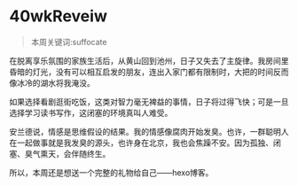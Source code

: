 # 40wkReveiw

> 本周关键词:suffocate

在脱离享乐氛围的家族生活后，从黄山回到池州，日子又失去了主旋律。我房间里昏暗的灯光，没有可以相互启发的朋友，连出入家门都有限制时，大把的时间反而像冰冷的湖水将我淹没。

如果选择看剧逛街吃饭，这类对智力毫无裨益的事情，日子将过得飞快；可是一旦选择学习读书写作，这闭塞的环境真叫人难受。

安兰德说，情感是思维假设的结果。我的情感像腐肉开始发臭。也许，一群聪明人在一起做事就是我发臭的源头，也许身在北京，我也会焦躁不安。因为孤独、闭塞、臭气熏天，会伴随终生。

所以，本周还是想送一个完整的礼物给自己——hexo博客。


